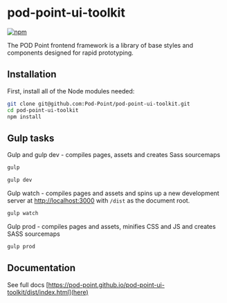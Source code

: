# pod-point-ui-toolkit
[![npm](https://img.shields.io/npm/v/@pod-point/pod-point-ui-toolkit.svg)](https://www.npmjs.com/package/@pod-point/pod-point-ui-toolkit)

The POD Point frontend framework is a library of base styles and components designed for rapid prototyping.

## Installation

First, install all of the Node modules needed:

```bash
git clone git@github.com:Pod-Point/pod-point-ui-toolkit.git
cd pod-point-ui-toolkit
npm install
```

## Gulp tasks

Gulp and gulp dev - compiles pages, assets and creates Sass sourcemaps

```bash
gulp
```

```bash
gulp dev
```

Gulp watch - compiles pages and assets and spins up a new development server at [http://localhost:3000](http://localhost:3000) with `/dist` as the document root.

```bash
gulp watch
```

Gulp prod - compiles pages and assets, minifies CSS and JS and creates SASS sourcemaps

```bash
gulp prod
```

## Documentation

See full docs [https://pod-point.github.io/pod-point-ui-toolkit/dist/index.html](here)
